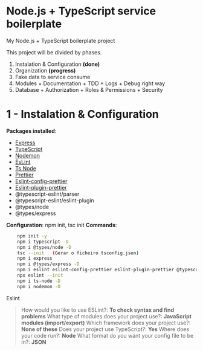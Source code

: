 # Node.js + TypeScript service boilerplate
My Node.js + TypeScript boilerplate project

This project will be divided by phases. 
1. Instalation & Configuration  **(done)**
2. Organization **(progress)**
3. Fake data to service consume
4. Modules + Documentation + TDD + Logs + Debug right way
5. Database + Authorization + Roles & Permissions + Security

# 1 - Instalation & Configuration

**Packages installed**: 
 - [Express](https://expressjs.com/) 
 - [TypeScript](https://www.typescriptlang.org/) 
 - [Nodemon](https://nodemon.io/)  
 - [EsLint](https://eslint.org/) 
 - [Ts Node](https://github.com/TypeStrong/ts-node) 
 - [Prettier](https://prettier.io/)
 - [Eslint-config-prettier](https://github.com/prettier/eslint-config-prettier) 
 - [Eslint-plugin-prettier](https://github.com/prettier/eslint-plugin-prettier) 
 - @typescript-eslint/parser 
 - @typescript-eslint/eslint-plugin
 - @types/node 
 - @types/express
 
**Configuration**: npm init, tsc init
**Commands**: 
```bash
    npm init -y
    npm i typescript -D
    npm i @types/node -D
    tsc --init   (Gerar o ficheiro tsconfig.json)
    npm i express
    npm i @types/express -D
    npm i eslint eslint-config-prettier eslint-plugin-prettier @typescript-eslint/parser @typescript-eslint/eslint-plugin prettier -D
    npx eslint --init
    npm i ts-node -D
    npm i nodemon -D
```
Eslint
> How would you like to use ESLint?: **To check syntax and find problems**
> What type of modules does your project use?: **JavaScript modules (import/export)**
> Which framework does your project use?: **None of these**
> Does your project use TypeScript?: **Yes**
> Where does your code run?: **Node**
> What format do you want your config file to be in?: **JSON**